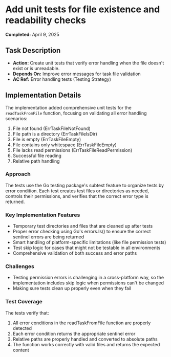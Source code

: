 # Add unit tests for file existence and readability checks

**Completed:** April 9, 2025

## Task Description
- **Action:** Create unit tests that verify error handling when the file doesn't exist or is unreadable.
- **Depends On:** Improve error messages for task file validation
- **AC Ref:** Error handling tests (Testing Strategy)

## Implementation Details

The implementation added comprehensive unit tests for the `readTaskFromFile` function, focusing on validating all error handling scenarios:

1. File not found (ErrTaskFileNotFound)
2. File path is a directory (ErrTaskFileIsDir)
3. File is empty (ErrTaskFileEmpty)
4. File contains only whitespace (ErrTaskFileEmpty)
5. File lacks read permissions (ErrTaskFileReadPermission)
6. Successful file reading
7. Relative path handling

### Approach
The tests use the Go testing package's subtest feature to organize tests by error condition. Each test creates test files or directories as needed, controls their permissions, and verifies that the correct error type is returned.

### Key Implementation Features
- Temporary test directories and files that are cleaned up after tests
- Proper error checking using Go's errors.Is() to ensure the correct sentinel errors are being returned
- Smart handling of platform-specific limitations (like file permission tests)
- Test skip logic for cases that might not be testable in all environments
- Comprehensive validation of both success and error paths

### Challenges
- Testing permission errors is challenging in a cross-platform way, so the implementation includes skip logic when permissions can't be changed
- Making sure tests clean up properly even when they fail

### Test Coverage
The tests verify that:
1. All error conditions in the readTaskFromFile function are properly detected
2. Each error condition returns the appropriate sentinel error
3. Relative paths are properly handled and converted to absolute paths
4. The function works correctly with valid files and returns the expected content
